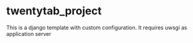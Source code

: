 twentytab_project
=================

This is a django template with custom configuration. It requires uwsgi as application server
